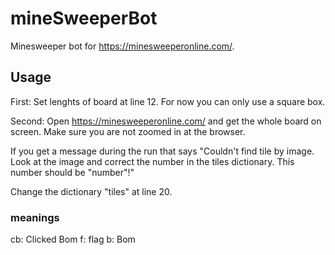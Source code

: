 # mineSweeperBot

Minesweeper bot for https://minesweeperonline.com/. 

## Usage

First:
Set lenghts of board at line 12. For now you can only use a square box.

Second:
Open https://minesweeperonline.com/ and get the whole board on screen. Make sure you are not zoomed in at the browser.

If you get a message during the run that says "Couldn\'t find tile by image. Look at the image and correct the number in the tiles dictionary. This number should be "number"!"

Change the dictionary "tiles" at line 20.

### meanings
cb: Clicked Bom
f: flag
b: Bom

